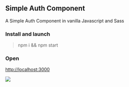 
## Simple Auth Component

A Simple Auth Component in vanilla Javascript and Sass

### Install and launch

 > npm i && npm start

### Open

<a href="http://localhost:3000" target="_blank">http://localhost:3000</a>

![](https://i.imgur.com/aG2VOi0.png)

